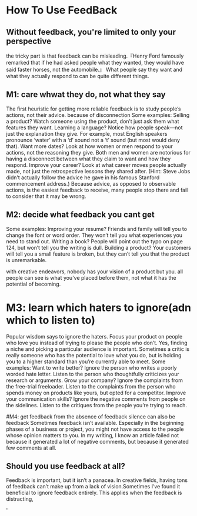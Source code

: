 # How To Use FeedBack

## Without feedback, you're limited to only your perspective
the tricky part is that feedback can be misleading.『Henry Ford famously remarked that if he had asked people what they wanted, they would have said faster horses, not the automobile.』
What people say they want and what they actually respond to can be quite different things.

## M1: care whwat they do, not what they say
The first heuristic for getting more reliable feedback is to study people’s actions, not their advice. because of disconnection
Some examples:
Selling a product? Watch someone using the product, don’t just ask them what features they want.
Learning a language? Notice how people speak—not just the explanation they give. For example, most English speakers pronounce ‘water’ with a ‘d’ sound not a ‘t’ sound (but most would deny that).
Want more dates? Look at how women or men respond to your actions, not the reasoning they give. Both men and women are notorious for having a disconnect between what they claim to want and how they respond.
Improve your career? Look at what career moves people actually made, not just the retrospective lessons they shared after. (Hint: Steve Jobs didn’t actually follow the advice he gave in his famous Stanford commencement address.)
Because advice, as opposed to observable actions, is the easiest feedback to receive, many people stop there and fail to consider that it may be wrong.

## M2: decide what feedback you cant get

Some examples:
Improving your resume? Friends and family will tell you to change the font or word order. They won’t tell you what experiences you need to stand out.
Writing a book? People will point out the typo on page 124, but won’t tell you the writing is dull.
Building a product? Your customers will tell you a small feature is broken, but they can’t tell you that the product is unremarkable.

with creative endeavors, nobody has your vision of a product but you. all people can see is what you've placed before them, not what it has the potential of becoming.

# M3: learn which haters to ignore(adn which to listen to)
Popular wisdom says to ignore the haters. Focus your product on people who love you instead of trying to please the people who don’t.
Yes, finding a niche and picking a particular audience is important.
Sometimes a critic is really someone who has the potential to love what you do, but is holding you to a higher standard than you’re currently able to meet.
Some examples:
Want to write better? Ignore the person who writes a poorly worded hate letter. Listen to the person who thoughtfully criticizes your research or arguments.
Grow your company? Ignore the complaints from the free-trial freeloader. Listen to the complaints from the person who spends money on products like yours, but opted for a competitor.
Improve your communication skills? Ignore the negative comments from people on the sidelines. Listen to the critiques from the people you’re trying to reach.

#M4: get feedback from the absence of feedback
silence can also be feedback
Sometimes feedback isn’t available. Especially in the beginning phases of a business or project, you might not have access to the people whose opinion matters to you.
In my writing, I know an article failed not because it generated a lot of negative comments, but because it generated few comments at all.

## Should you use feedback at all?
Feedback is important, but it isn’t a panacea. In creative fields, having tons of feedback can’t make up from a lack of vision.Sometimes I’ve found it beneficial to ignore feedback entirely. This applies when the feedback is distracting,




'




